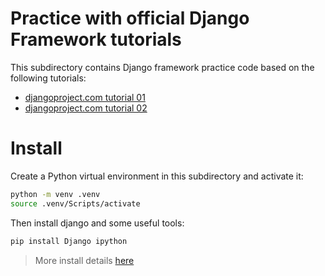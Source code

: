 # Practice with official Django Framework tutorials

This subdirectory contains Django framework practice code based on the following tutorials:

- [djangoproject.com tutorial 01](https://docs.djangoproject.com/en/3.2/intro/tutorial01/)
- [djangoproject.com tutorial 02](https://docs.djangoproject.com/en/3.2/intro/tutorial02/)

# Install

Create a Python virtual environment in this subdirectory and activate it:

```bash
python -m venv .venv
source .venv/Scripts/activate
```

Then install django and some useful tools:

```bash
pip install Django ipython
```

> More install details [here](https://docs.djangoproject.com/en/3.2/intro/install/)
